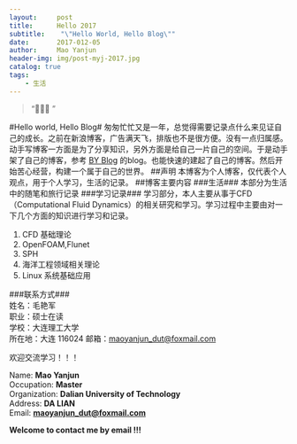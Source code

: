 ```yaml
---
layout:     post
title:      Hello 2017
subtitle:    "\"Hello World, Hello Blog\""
date:       2017-012-05
author:     Mao Yanjun
header-img: img/post-myj-2017.jpg
catalog: true
tags:
    - 生活
---
```


> “🙉🙉🙉 ”

#Hello world, Hello Blog#
匆匆忙忙又是一年，总觉得需要记录点什么来见证自己的成长。之前在新浪博客，广告满天飞，排版也不是很方便。没有一点归属感。动手写博客一方面是为了分享知识，另外方面是给自己一片自己的空间。于是动手架了自己的博客，参考 [BY Blog](http://qiubaiying.top/2017/02/06/%E5%BF%AB%E9%80%9F%E6%90%AD%E5%BB%BA%E4%B8%AA%E4%BA%BA%E5%8D%9A%E5%AE%A2/) 的blog。也能快速的建起了自己的博客。然后开始苦心经营，构建一个属于自己的世界。
##声明
本博客为个人博客，仅代表个人观点，用于个人学习，生活的记录。
##博客主要内容
###生活###
本部分为生活中的随笔和旅行记录
###学习记录###
学习部分，本人主要从事于CFD（Computational Fluid Dynamics）的相关研究和学习。学习过程中主要由对一下几个方面的知识进行学习和记录。

1. CFD 基础理论
2. OpenFOAM,Flunet
3. SPH
4. 海洋工程领域相关理论
5. Linux 系统基础应用    

###联系方式###  
姓名：毛艳军   
职业：硕士在读    
学校：大连理工大学  
所在地：大连 116024
邮箱：maoyanjun_dut@foxmail.com  

欢迎交流学习！！！  
 
Name: **Mao Yanjun**  
Occupation: **Master**  
Organization: **Dalian University of Technology**  
Address: **DA LIAN**  
Email: **maoyanjun_dut@foxmail.com**  

**Welcome to contact me by email !!!** 






